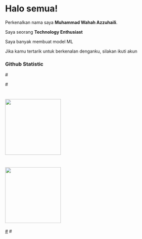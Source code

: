 # Halo semua! 
 
Perkenalkan nama saya **Muhammad Wahah Azzuhaili**.<br>
 
Saya seorang **Technology Enthusiast** <br>
 
Saya banyak membuat model ML<br>
 
Jika kamu tertarik untuk berkenalan denganku, silakan ikuti akun

### Github Statistic
#<p align="left">
#<a href="https://github.com/penuliscode">
#  <img height="180em" src="https://github-readme-stats-eight-theta.vercel.app/api?username=penuliscode&show_icons=true&theme=algolia&include_all_commits=true&count_private=true"/>
 # <img height="180em" src="https://github-readme-stats-eight-theta.vercel.app/api/top-langs/?username=penuliscode&layout=compact&layout=compact&theme=algolia"/>
#</a>
#</p>
